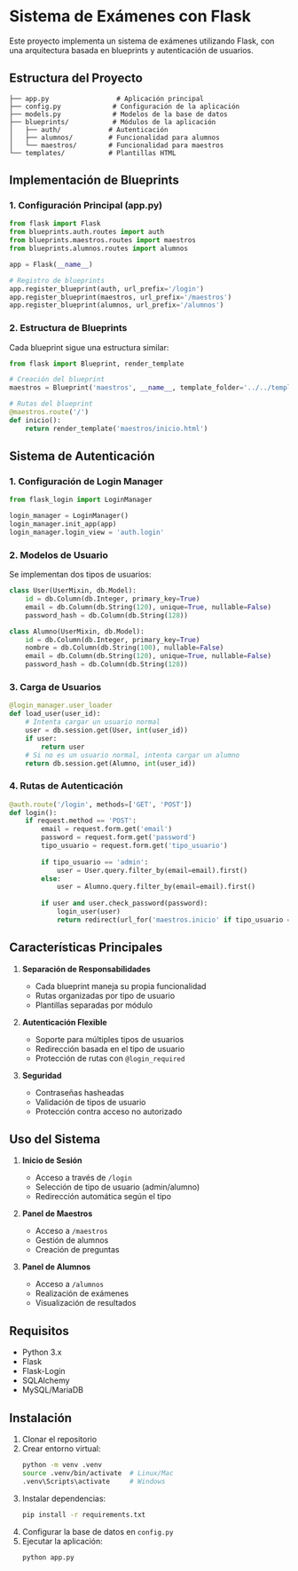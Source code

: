 # Sistema de Exámenes con Flask

Este proyecto implementa un sistema de exámenes utilizando Flask, con una arquitectura basada en blueprints y autenticación de usuarios.

## Estructura del Proyecto

```
├── app.py                 # Aplicación principal
├── config.py             # Configuración de la aplicación
├── models.py             # Modelos de la base de datos
├── blueprints/           # Módulos de la aplicación
│   ├── auth/            # Autenticación
│   ├── alumnos/         # Funcionalidad para alumnos
│   └── maestros/        # Funcionalidad para maestros
└── templates/           # Plantillas HTML
```

## Implementación de Blueprints

### 1. Configuración Principal (app.py)

```python
from flask import Flask
from blueprints.auth.routes import auth
from blueprints.maestros.routes import maestros
from blueprints.alumnos.routes import alumnos

app = Flask(__name__)

# Registro de blueprints
app.register_blueprint(auth, url_prefix='/login')
app.register_blueprint(maestros, url_prefix='/maestros')
app.register_blueprint(alumnos, url_prefix='/alumnos')
```

### 2. Estructura de Blueprints

Cada blueprint sigue una estructura similar:

```python
from flask import Blueprint, render_template

# Creación del blueprint
maestros = Blueprint('maestros', __name__, template_folder='../../templates')

# Rutas del blueprint
@maestros.route('/')
def inicio():
    return render_template('maestros/inicio.html')
```

## Sistema de Autenticación

### 1. Configuración de Login Manager

```python
from flask_login import LoginManager

login_manager = LoginManager()
login_manager.init_app(app)
login_manager.login_view = 'auth.login'
```

### 2. Modelos de Usuario

Se implementan dos tipos de usuarios:

```python
class User(UserMixin, db.Model):
    id = db.Column(db.Integer, primary_key=True)
    email = db.Column(db.String(120), unique=True, nullable=False)
    password_hash = db.Column(db.String(128))

class Alumno(UserMixin, db.Model):
    id = db.Column(db.Integer, primary_key=True)
    nombre = db.Column(db.String(100), nullable=False)
    email = db.Column(db.String(120), unique=True, nullable=False)
    password_hash = db.Column(db.String(128))
```

### 3. Carga de Usuarios

```python
@login_manager.user_loader
def load_user(user_id):
    # Intenta cargar un usuario normal
    user = db.session.get(User, int(user_id))
    if user:
        return user
    # Si no es un usuario normal, intenta cargar un alumno
    return db.session.get(Alumno, int(user_id))
```

### 4. Rutas de Autenticación

```python
@auth.route('/login', methods=['GET', 'POST'])
def login():
    if request.method == 'POST':
        email = request.form.get('email')
        password = request.form.get('password')
        tipo_usuario = request.form.get('tipo_usuario')
        
        if tipo_usuario == 'admin':
            user = User.query.filter_by(email=email).first()
        else:
            user = Alumno.query.filter_by(email=email).first()
            
        if user and user.check_password(password):
            login_user(user)
            return redirect(url_for('maestros.inicio' if tipo_usuario == 'admin' else 'alumnos.inicio'))
```

## Características Principales

1. **Separación de Responsabilidades**
   - Cada blueprint maneja su propia funcionalidad
   - Rutas organizadas por tipo de usuario
   - Plantillas separadas por módulo

2. **Autenticación Flexible**
   - Soporte para múltiples tipos de usuarios
   - Redirección basada en el tipo de usuario
   - Protección de rutas con `@login_required`

3. **Seguridad**
   - Contraseñas hasheadas
   - Validación de tipos de usuario
   - Protección contra acceso no autorizado

## Uso del Sistema

1. **Inicio de Sesión**
   - Acceso a través de `/login`
   - Selección de tipo de usuario (admin/alumno)
   - Redirección automática según el tipo

2. **Panel de Maestros**
   - Acceso a `/maestros`
   - Gestión de alumnos
   - Creación de preguntas

3. **Panel de Alumnos**
   - Acceso a `/alumnos`
   - Realización de exámenes
   - Visualización de resultados

## Requisitos

- Python 3.x
- Flask
- Flask-Login
- SQLAlchemy
- MySQL/MariaDB

## Instalación

1. Clonar el repositorio
2. Crear entorno virtual:
   ```bash
   python -m venv .venv
   source .venv/bin/activate  # Linux/Mac
   .venv\Scripts\activate     # Windows
   ```
3. Instalar dependencias:
   ```bash
   pip install -r requirements.txt
   ```
4. Configurar la base de datos en `config.py`
5. Ejecutar la aplicación:
   ```bash
   python app.py
   ``` 